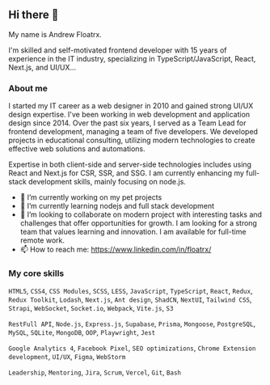 ## Hi there 👋

My name is Andrew Floatrx.

I'm skilled and self-motivated frontend developer with 15 years of experience 
in the IT industry, specializing in TypeScript/JavaScript, React, Next.js, and UI/UX...

### About me
I started my IT career as a web designer in 2010 and gained strong UI/UX design expertise. I've been working in web development and application design since 2014. Over the past six years, I served as a Team Lead for frontend development, managing a team of five developers. We developed projects in educational consulting, utilizing modern technologies to create effective web solutions and automations.

Expertise in both client-side and server-side technologies includes using React and Next.js for CSR, SSR, and SSG. I am currently enhancing my full-stack development skills, mainly focusing on node.js.

- 🔭 I’m currently working on my pet projects
- 🌱 I’m currently learning nodejs and full stack development
- 👯 I’m looking to collaborate on modern project with interesting tasks and challenges that offer opportunities for growth. I am looking for a strong team that values learning and innovation. I am available for full-time remote work.
- 📫 How to reach me: https://www.linkedin.com/in/floatrx/

### My core skills

`HTML5`, `CSS4`, `CSS Modules`, `SCSS`, `LESS`, `JavaScript`, `TypeScript`, `React`, `Redux`, `Redux Toolkit`, `Lodash`, `Next.js`, `Ant design`, `ShadCN`, `NextUI`, `Tailwind CSS`, `Strapi`, `WebSocket`, `Socket.io`, `Webpack`, `Vite.js`, `S3`

`RestFull API`, `Node.js`, `Express.js`, `Supabase`, `Prisma`, `Mongoose`, `PostgreSQL`, `MySQL`, `SQLite`, `MongoDB`, `OOP`, `Playwright`, `Jest`

`Google Analytics 4`, `Facebook Pixel`, `SEO optimizations`, `Chrome Extension development`, `UI/UX`, `Figma`, `WebStorm`

`Leadership`, `Mentoring`, `Jira`, `Scrum`, `Vercel`, `Git`, `Bash`

